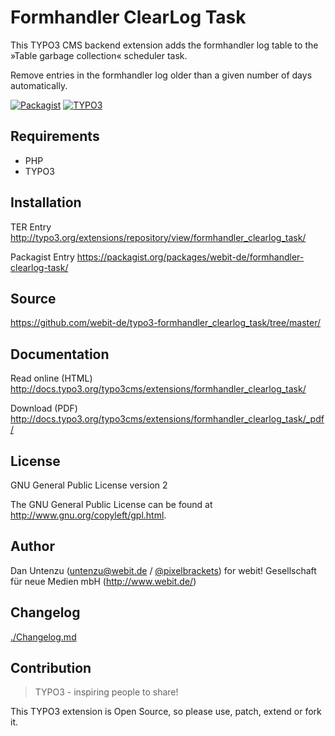 Formhandler ClearLog Task
=========================

This TYPO3 CMS backend extension adds the formhandler log table to the »Table garbage collection« scheduler task.

Remove entries in the formhandler log older than a given number of days automatically.

[![Packagist](https://img.shields.io/packagist/v/webit-de/formhandler-clearlog-task.svg)](https://packagist.org/packages/webit-de/formhandler-clearlog-task/)
[![TYPO3](https://img.shields.io/badge/TYPO3-extension-orange.svg)](https://extensions.typo3.org/extension/formhandler_clearlog_task/)

Requirements
------------

* PHP
* TYPO3

Installation
-------------

TER Entry http://typo3.org/extensions/repository/view/formhandler_clearlog_task/

Packagist Entry https://packagist.org/packages/webit-de/formhandler-clearlog-task/

Source
------

https://github.com/webit-de/typo3-formhandler_clearlog_task/tree/master/

Documentation
-------------

Read online (HTML) http://docs.typo3.org/typo3cms/extensions/formhandler_clearlog_task/

Download (PDF) http://docs.typo3.org/typo3cms/extensions/formhandler_clearlog_task/_pdf/

License
-------

GNU General Public License version 2

The GNU General Public License can be found at http://www.gnu.org/copyleft/gpl.html.

Author
------

Dan Untenzu (<untenzu@webit.de> / [@pixelbrackets](https://github.com/pixelbrackets))
for webit! Gesellschaft für neue Medien mbH (http://www.webit.de/)

Changelog
---------

[./Changelog.md](./Changelog.md)

Contribution
------------

> TYPO3 - inspiring people to share!

This TYPO3 extension is Open Source, so please use, patch, extend or fork it.
